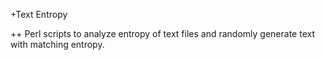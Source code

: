 +Text Entropy

++ Perl scripts to analyze entropy of text files and randomly generate text with matching entropy.
